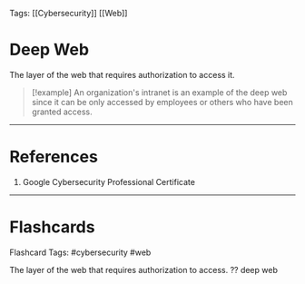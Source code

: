 Tags: [[Cybersecurity]] [[Web]]

# Deep Web

The layer of the web that requires authorization to access it.

> [!example] An organization's intranet is an example of the deep web since it can be only accessed by employees or others who have been granted access.

---

# References

1. Google Cybersecurity Professional Certificate

---

# Flashcards

Flashcard Tags: #cybersecurity #web

The layer of the web that requires authorization to access.
??
deep web

<!--SR:!2024-05-12,13,290!2024-06-22,42,290-->
